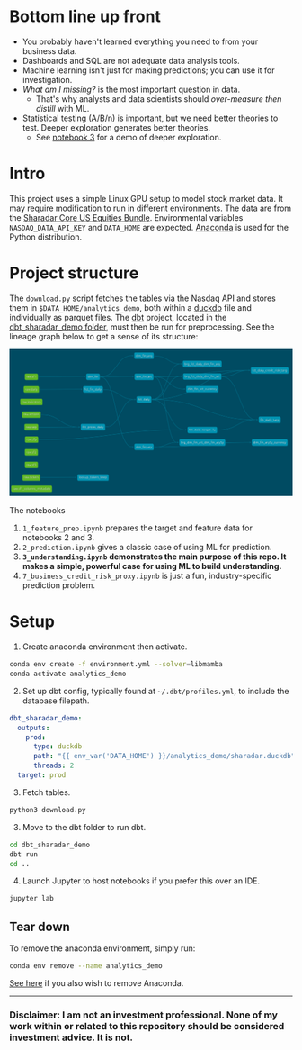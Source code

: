 # Bottom line up front
- You probably haven't learned everything you need to from your business data.
- Dashboards and SQL are not adequate data analysis tools.
- Machine learning isn't just for making predictions; you can use it for investigation.
- *What am I missing?* is the most important question in data.
  - That's why analysts and data scientists should *over-measure then distill* with ML.
- Statistical testing (A/B/n) is important, but we need better theories to test. Deeper exploration generates better theories.
  - See [notebook 3](./3_understanding.ipynb) for a demo of deeper exploration.

# Intro
This project uses a simple Linux GPU setup to model stock market data. It may require modification to run in different environments. The data are from the [Sharadar Core US Equities Bundle](https://data.nasdaq.com/databases/SFA). Environmental variables `NASDAQ_DATA_API_KEY` and `DATA_HOME` are expected. [Anaconda](https://www.anaconda.com/download) is used for the Python distribution.

# Project structure
The `download.py` script fetches the tables via the Nasdaq API and stores them in `$DATA_HOME/analytics_demo`, both within a [duckdb](https://www.duckdb.org) file and individually as parquet files. The [dbt](https://www.getdbt.com) project, located in the [dbt_sharadar_demo folder](./dbt_sharadar_demo), must then be run for preprocessing. See the lineage graph below to get a sense of its structure:

<img src="./images/dbt_lineage.png" alt="dbt lineage graph" width="1000"/>

The notebooks
1. `1_feature_prep.ipynb` prepares the target and feature data for notebooks 2 and 3.
2. `2_prediction.ipynb` gives a classic case of using ML for prediction.
3. **`3_understanding.ipynb` demonstrates the main purpose of this repo. It makes a simple, powerful case for using ML to build understanding.**
4. `7_business_credit_risk_proxy.ipynb` is just a fun, industry-specific prediction problem.

# Setup
1. Create anaconda environment then activate.
```bash
conda env create -f environment.yml --solver=libmamba
conda activate analytics_demo
```
2. Set up dbt config, typically found at `~/.dbt/profiles.yml`, to include the database filepath.
```yaml
dbt_sharadar_demo:
  outputs:
    prod:
      type: duckdb
      path: "{{ env_var('DATA_HOME') }}/analytics_demo/sharadar.duckdb"
      threads: 2
  target: prod
```
3. Fetch tables.
```python
python3 download.py
```
3. Move to the dbt folder to run dbt.
```bash
cd dbt_sharadar_demo
dbt run
cd ..
```
4. Launch Jupyter to host notebooks if you prefer this over an IDE.
```python
jupyter lab
```

## Tear down

To remove the anaconda environment, simply run:
```bash
conda env remove --name analytics_demo
```

[See here](https://docs.anaconda.com/anaconda/install/uninstall/) if you also wish to remove Anaconda.

---

### Disclaimer: **I am not an investment professional. None of my work within or related to this repository should be considered investment advice. It is not.**